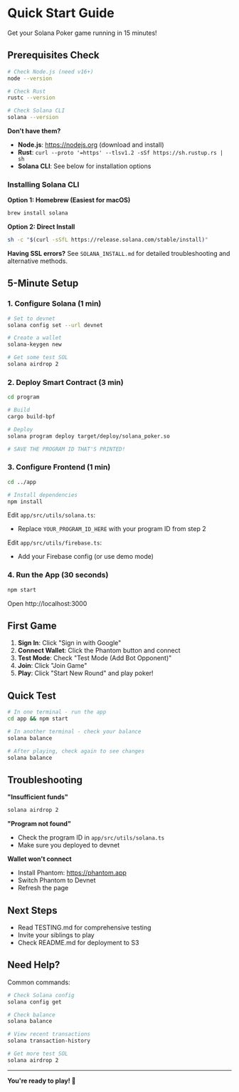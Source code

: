 # Quick Start Guide

Get your Solana Poker game running in 15 minutes!

## Prerequisites Check

```bash
# Check Node.js (need v16+)
node --version

# Check Rust
rustc --version

# Check Solana CLI
solana --version
```

**Don't have them?**

- **Node.js**: https://nodejs.org (download and install)
- **Rust**: `curl --proto '=https' --tlsv1.2 -sSf https://sh.rustup.rs | sh`
- **Solana CLI**: See below for installation options

### Installing Solana CLI

**Option 1: Homebrew (Easiest for macOS)**
```bash
brew install solana
```

**Option 2: Direct Install**
```bash
sh -c "$(curl -sSfL https://release.solana.com/stable/install)"
```

**Having SSL errors?** See `SOLANA_INSTALL.md` for detailed troubleshooting and alternative methods.


## 5-Minute Setup

### 1. Configure Solana (1 min)

```bash
# Set to devnet
solana config set --url devnet

# Create a wallet
solana-keygen new

# Get some test SOL
solana airdrop 2
```

### 2. Deploy Smart Contract (3 min)

```bash
cd program

# Build
cargo build-bpf

# Deploy
solana program deploy target/deploy/solana_poker.so

# SAVE THE PROGRAM ID THAT'S PRINTED!
```

### 3. Configure Frontend (1 min)

```bash
cd ../app

# Install dependencies
npm install
```

Edit `app/src/utils/solana.ts`:
- Replace `YOUR_PROGRAM_ID_HERE` with your program ID from step 2

Edit `app/src/utils/firebase.ts`:
- Add your Firebase config (or use demo mode)

### 4. Run the App (30 seconds)

```bash
npm start
```

Open http://localhost:3000

## First Game

1. **Sign In**: Click "Sign in with Google"
2. **Connect Wallet**: Click the Phantom button and connect
3. **Test Mode**: Check "Test Mode (Add Bot Opponent)"
4. **Join**: Click "Join Game"
5. **Play**: Click "Start New Round" and play poker!

## Quick Test

```bash
# In one terminal - run the app
cd app && npm start

# In another terminal - check your balance
solana balance

# After playing, check again to see changes
solana balance
```

## Troubleshooting

**"Insufficient funds"**
```bash
solana airdrop 2
```

**"Program not found"**
- Check the program ID in `app/src/utils/solana.ts`
- Make sure you deployed to devnet

**Wallet won't connect**
- Install Phantom: https://phantom.app
- Switch Phantom to Devnet
- Refresh the page

## Next Steps

- Read TESTING.md for comprehensive testing
- Invite your siblings to play
- Check README.md for deployment to S3

## Need Help?

Common commands:

```bash
# Check Solana config
solana config get

# Check balance
solana balance

# View recent transactions
solana transaction-history

# Get more test SOL
solana airdrop 2
```

---

**You're ready to play! 🎰**
